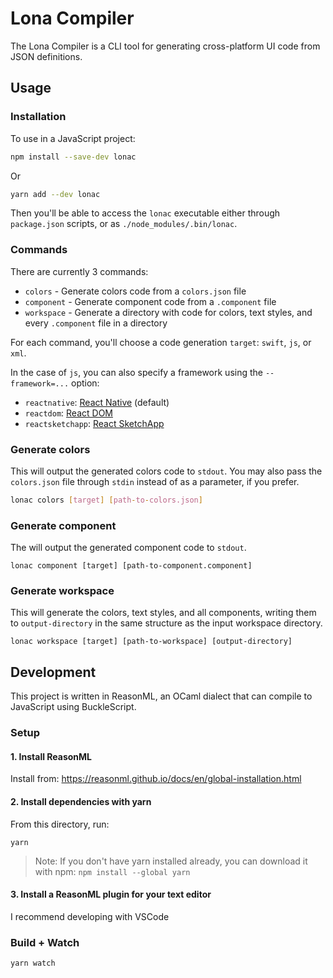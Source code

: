 # Lona Compiler

The Lona Compiler is a CLI tool for generating cross-platform UI code from JSON definitions.

## Usage

### Installation

To use in a JavaScript project:

```bash
npm install --save-dev lonac
```

Or

```bash
yarn add --dev lonac
```

Then you'll be able to access the `lonac` executable either through `package.json` scripts, or as `./node_modules/.bin/lonac`.

### Commands

There are currently 3 commands:

* `colors` - Generate colors code from a `colors.json` file
* `component` - Generate component code from a `.component` file
* `workspace` - Generate a directory with code for colors, text styles, and every `.component` file in a directory

For each command, you'll choose a code generation `target`: `swift`, `js`, or `xml`.

In the case of `js`, you can also specify a framework using the `--framework=...` option:

* `reactnative`: [React Native](https://facebook.github.io/react-native/) (default)
* `reactdom`: [React DOM](https://reactjs.org)
* `reactsketchapp`: [React SketchApp](http://airbnb.io/react-sketchapp/)

### Generate colors

This will output the generated colors code to `stdout`. You may also pass the `colors.json` file through `stdin` instead of as a parameter, if you prefer.

```bash
lonac colors [target] [path-to-colors.json]
```

### Generate component

The will output the generated component code to `stdout`.

```
lonac component [target] [path-to-component.component]
```

### Generate workspace

This will generate the colors, text styles, and all components, writing them to `output-directory` in the same structure as the input workspace directory.

```
lonac workspace [target] [path-to-workspace] [output-directory]
```

## Development

This project is written in ReasonML, an OCaml dialect that can compile to JavaScript using BuckleScript.

### Setup

#### 1. Install ReasonML

Install from: https://reasonml.github.io/docs/en/global-installation.html

#### 2. Install dependencies with yarn

From this directory, run:

```
yarn
```

> Note: If you don't have yarn installed already, you can download it with npm: `npm install --global yarn`

#### 3. Install a ReasonML plugin for your text editor

I recommend developing with VSCode

### Build + Watch

```
yarn watch
```

